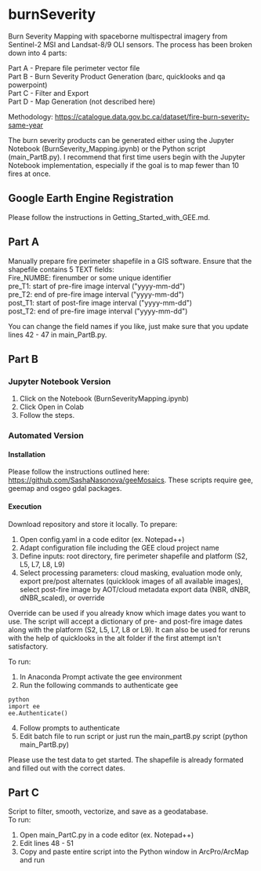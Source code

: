 # burnSeverity

Burn Severity Mapping with spaceborne multispectral imagery from Sentinel-2 MSI and Landsat-8/9 OLI sensors.
The process has been broken down into 4 parts:  
    
Part A - Prepare file perimeter vector file  
Part B - Burn Severity Product Generation (barc, quicklooks and qa powerpoint)  
Part C - Filter and Export  
Part D - Map Generation (not described here)  

Methodology: https://catalogue.data.gov.bc.ca/dataset/fire-burn-severity-same-year

The burn severity products can be generated either using the Jupyter Notebook (BurnSeverity_Mapping.ipynb) or the Python script (main_PartB.py). I recommend that first time users begin with the Jupyter Notebook implementation, especially if the goal is to map fewer than 10 fires at once.

## Google Earth Engine Registration
Please follow the instructions in Getting_Started_with_GEE.md. 

## Part A
Manually prepare fire perimeter shapefile in a GIS software. Ensure that the shapefile contains 5 TEXT fields:  
Fire_NUMBE: firenumber or some unique identifier   
pre_T1: start of pre-fire image interval ("yyyy-mm-dd")  
pre_T2: end of pre-fire image interval ("yyyy-mm-dd")  
post_T1: start of post-fire image interval ("yyyy-mm-dd")  
post_T2: end of pre-fire image interval ("yyyy-mm-dd")  

You can change the field names if you like, just make sure that you update lines 42 - 47 in main_PartB.py.

## Part B
### Jupyter Notebook Version
1. Click on the Notebook (BurnSeverityMapping.ipynb)
2. Click Open in Colab
3. Follow the steps.

### Automated Version
#### Installation
Please follow the instructions outlined here: https://github.com/SashaNasonova/geeMosaics. These scripts require gee, geemap and osgeo gdal packages.

#### Execution
Download repository and store it locally.
To prepare: 
1. Open config.yaml in a code editor (ex. Notepad++)
2. Adapt configuration file including the GEE cloud project name
3. Define inputs: root directory, fire perimeter shapefile and platform (S2, L5, L7, L8, L9)  
4. Select processing parameters: cloud masking, evaluation mode only, export pre/post alternates (quicklook images of all available images), select post-fire image by AOT/cloud metadata export data (NBR, dNBR, dNBR_scaled), or override  

Override can be used if you already know which image dates you want to use. The script will accept a dictionary of pre- and post-fire image dates along
with the platform (S2, L5, L7, L8 or L9). It can also be used for reruns with the help of quicklooks in the alt folder if the first attempt isn't satisfactory.

To run:
1. In Anaconda Prompt activate the gee environment
2. Run the following commands to authenticate gee
```
python
import ee
ee.Authenticate()
```
4. Follow prompts to authenticate
5. Edit batch file to run script or just run the main_partB.py script (python main_PartB.py)

Please use the test data to get started. The shapefile is already formated and filled out with the correct dates.

## Part C
Script to filter, smooth, vectorize, and save as a geodatabase.  
To run: 
1. Open main_PartC.py in a code editor (ex. Notepad++)
2. Edit lines 48 - 51
3. Copy and paste entire script into the Python window in ArcPro/ArcMap and run

